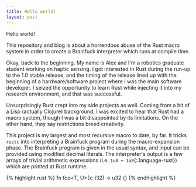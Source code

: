 ```yaml
---
title: Hello world!
layout: post
---
```


Hello world!

This repository and blog is about a horrendous abuse of the Rust macro system in order to create a Brainfuck interpreter which runs at compile time.

Okay, back to the beginning. My name is Alex and I'm a robotics graduate student working on haptic sensing. I got interested in Rust during the run-up to the 1.0 stable release, and the timing of the release lined up with the beginning of a hardware/software project where I was the main software developer. I seized the opportunity to learn Rust while injecting it into my research environment, and that was successful.

Unsurprisingly Rust crept into my side projects as well. Coming from a bit of a Lisp (actually Clojure) background, I was excited to hear that Rust had a macro system, though I was a bit disappointed by its limitations. On the other hand, they say restrictions breed creativity.

This project is my largest and most recursive macro to date, by far. It tricks ```rustc``` into interpreting a Brainfuck program during the macro-expansion phase. The Brainfuck program is given in the usual syntax, and input can be provided using modified decimal literals. The interpreter's output is a few arrays of trivial arithmetic expressions (i.e. `1u8 + 1u8`{:.language-rust}) which are printed at Rust runtime.

{% highlight rust %}
fn foo<T, U>(x: i32) -> u32 {}
{% endhighlight %}

